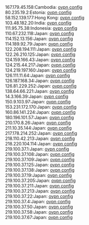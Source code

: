167.179.45.158:Cambodia: [ovpn config](vpn/167_179_45_158.ovpn)  
80.235.19.2:Estonia: [ovpn config](vpn/80_235_19_2.ovpn)  
58.152.139.177:Hong Kong: [ovpn config](vpn/58_152_139_177.ovpn)  
103.48.182.20:India: [ovpn config](vpn/103_48_182_20.ovpn)  
111.95.75.38:Indonesia: [ovpn config](vpn/111_95_75_38.ovpn)  
110.67.232.118:Japan: [ovpn config](vpn/110_67_232_118.ovpn)  
114.152.13.156:Japan: [ovpn config](vpn/114_152_13_156.ovpn)  
114.189.92.79:Japan: [ovpn config](vpn/114_189_92_79.ovpn)  
122.208.194.111:Japan: [ovpn config](vpn/122_208_194_111.ovpn)  
122.26.210.125:Japan: [ovpn config](vpn/122_26_210_125.ovpn)  
124.159.166.43:Japan: [ovpn config](vpn/124_159_166_43.ovpn)  
124.215.44.217:Japan: [ovpn config](vpn/124_215_44_217.ovpn)  
124.219.197.160:Japan: [ovpn config](vpn/124_219_197_160.ovpn)  
126.111.11.64:Japan: [ovpn config](vpn/126_111_11_64.ovpn)  
126.187.168.34:Japan: [ovpn config](vpn/126_187_168_34.ovpn)  
126.81.229.252:Japan: [ovpn config](vpn/126_81_229_252.ovpn)  
138.64.66.221:Japan: [ovpn config](vpn/138_64_66_221.ovpn)  
14.3.166.39:Japan: [ovpn config](vpn/14_3_166_39.ovpn)  
150.9.103.97:Japan: [ovpn config](vpn/150_9_103_97.ovpn)  
153.231.172.170:Japan: [ovpn config](vpn/153_231_172_170.ovpn)  
160.86.141.224:Japan: [ovpn config](vpn/160_86_141_224.ovpn)  
180.196.101.57:Japan: [ovpn config](vpn/180_196_101_57.ovpn)  
210.170.8.26:Japan: [ovpn config](vpn/210_170_8_26.ovpn)  
211.10.35.144:Japan: [ovpn config](vpn/211_10_35_144.ovpn)  
217.178.214.252:Japan: [ovpn config](vpn/217_178_214_252.ovpn)  
218.110.42.213:Japan: [ovpn config](vpn/218_110_42_213.ovpn)  
218.220.104.114:Japan: [ovpn config](vpn/218_220_104_114.ovpn)  
219.100.37.1:Japan: [ovpn config](vpn/219_100_37_1.ovpn)  
219.100.37.108:Japan: [ovpn config](vpn/219_100_37_108.ovpn)  
219.100.37.109:Japan: [ovpn config](vpn/219_100_37_109.ovpn)  
219.100.37.125:Japan: [ovpn config](vpn/219_100_37_125.ovpn)  
219.100.37.138:Japan: [ovpn config](vpn/219_100_37_138.ovpn)  
219.100.37.19:Japan: [ovpn config](vpn/219_100_37_19.ovpn)  
219.100.37.205:Japan: [ovpn config](vpn/219_100_37_205.ovpn)  
219.100.37.211:Japan: [ovpn config](vpn/219_100_37_211.ovpn)  
219.100.37.213:Japan: [ovpn config](vpn/219_100_37_213.ovpn)  
219.100.37.22:Japan: [ovpn config](vpn/219_100_37_22.ovpn)  
219.100.37.4:Japan: [ovpn config](vpn/219_100_37_4.ovpn)  
219.100.37.50:Japan: [ovpn config](vpn/219_100_37_50.ovpn)  
219.100.37.58:Japan: [ovpn config](vpn/219_100_37_58.ovpn)  
219.100.37.67:Japan: [ovpn config](vpn/219_100_37_67.ovpn)  
219.100.37.7:Japan: [ovpn config](vpn/219_100_37_7.ovpn)  
219.100.37.90:Japan: [ovpn config](vpn/219_100_37_90.ovpn)  
219.115.110.178:Japan: [ovpn config](vpn/219_115_110_178.ovpn)  
220.210.131.240:Japan: [ovpn config](vpn/220_210_131_240.ovpn)  
222.9.118.103:Japan: [ovpn config](vpn/222_9_118_103.ovpn)  
39.110.187.100:Japan: [ovpn config](vpn/39_110_187_100.ovpn)  
106.243.217.236:Korea Republic of: [ovpn config](vpn/106_243_217_236.ovpn)  
116.124.90.42:Korea Republic of: [ovpn config](vpn/116_124_90_42.ovpn)  
116.41.187.20:Korea Republic of: [ovpn config](vpn/116_41_187_20.ovpn)  
118.33.35.16:Korea Republic of: [ovpn config](vpn/118_33_35_16.ovpn)  
118.36.224.137:Korea Republic of: [ovpn config](vpn/118_36_224_137.ovpn)  
118.38.75.123:Korea Republic of: [ovpn config](vpn/118_38_75_123.ovpn)  
119.203.146.9:Korea Republic of: [ovpn config](vpn/119_203_146_9.ovpn)  
121.146.154.134:Korea Republic of: [ovpn config](vpn/121_146_154_134.ovpn)  
121.167.54.33:Korea Republic of: [ovpn config](vpn/121_167_54_33.ovpn)  
125.129.121.10:Korea Republic of: [ovpn config](vpn/125_129_121_10.ovpn)  
125.137.72.75:Korea Republic of: [ovpn config](vpn/125_137_72_75.ovpn)  
14.34.152.74:Korea Republic of: [ovpn config](vpn/14_34_152_74.ovpn)  
14.36.20.184:Korea Republic of: [ovpn config](vpn/14_36_20_184.ovpn)  
14.56.129.131:Korea Republic of: [ovpn config](vpn/14_56_129_131.ovpn)  
175.123.148.164:Korea Republic of: [ovpn config](vpn/175_123_148_164.ovpn)  
183.107.142.86:Korea Republic of: [ovpn config](vpn/183_107_142_86.ovpn)  
183.97.90.114:Korea Republic of: [ovpn config](vpn/183_97_90_114.ovpn)  
1.215.235.203:Korea Republic of: [ovpn config](vpn/1_215_235_203.ovpn)  
1.228.169.63:Korea Republic of: [ovpn config](vpn/1_228_169_63.ovpn)  
1.231.225.26:Korea Republic of: [ovpn config](vpn/1_231_225_26.ovpn)  
1.232.72.126:Korea Republic of: [ovpn config](vpn/1_232_72_126.ovpn)  
210.126.4.65:Korea Republic of: [ovpn config](vpn/210_126_4_65.ovpn)  
211.184.117.238:Korea Republic of: [ovpn config](vpn/211_184_117_238.ovpn)  
211.49.162.172:Korea Republic of: [ovpn config](vpn/211_49_162_172.ovpn)  
218.49.100.91:Korea Republic of: [ovpn config](vpn/218_49_100_91.ovpn)  
219.240.49.7:Korea Republic of: [ovpn config](vpn/219_240_49_7.ovpn)  
219.241.148.239:Korea Republic of: [ovpn config](vpn/219_241_148_239.ovpn)  
220.122.53.100:Korea Republic of: [ovpn config](vpn/220_122_53_100.ovpn)  
220.126.254.242:Korea Republic of: [ovpn config](vpn/220_126_254_242.ovpn)  
221.140.249.56:Korea Republic of: [ovpn config](vpn/221_140_249_56.ovpn)  
221.146.27.50:Korea Republic of: [ovpn config](vpn/221_146_27_50.ovpn)  
222.98.255.78:Korea Republic of: [ovpn config](vpn/222_98_255_78.ovpn)  
27.117.245.175:Korea Republic of: [ovpn config](vpn/27_117_245_175.ovpn)  
39.119.62.230:Korea Republic of: [ovpn config](vpn/39_119_62_230.ovpn)  
49.165.123.116:Korea Republic of: [ovpn config](vpn/49_165_123_116.ovpn)  
58.121.133.109:Korea Republic of: [ovpn config](vpn/58_121_133_109.ovpn)  
59.13.195.76:Korea Republic of: [ovpn config](vpn/59_13_195_76.ovpn)  
61.106.107.151:Korea Republic of: [ovpn config](vpn/61_106_107_151.ovpn)  
61.77.250.147:Korea Republic of: [ovpn config](vpn/61_77_250_147.ovpn)  
185.18.23.108:Russian Federation: [ovpn config](vpn/185_18_23_108.ovpn)  
183.89.58.91:Thailand: [ovpn config](vpn/183_89_58_91.ovpn)  
184.22.102.12:Thailand: [ovpn config](vpn/184_22_102_12.ovpn)  
184.22.235.11:Thailand: [ovpn config](vpn/184_22_235_11.ovpn)  
49.228.14.217:Thailand: [ovpn config](vpn/49_228_14_217.ovpn)  
49.228.163.251:Thailand: [ovpn config](vpn/49_228_163_251.ovpn)  
49.228.171.188:Thailand: [ovpn config](vpn/49_228_171_188.ovpn)  
49.228.176.94:Thailand: [ovpn config](vpn/49_228_176_94.ovpn)  
173.198.248.39:United States: [ovpn config](vpn/173_198_248_39.ovpn)  
113.22.77.250:Viet Nam: [ovpn config](vpn/113_22_77_250.ovpn)  
58.186.64.48:Viet Nam: [ovpn config](vpn/58_186_64_48.ovpn)  
58.186.90.114:Viet Nam: [ovpn config](vpn/58_186_90_114.ovpn)  
